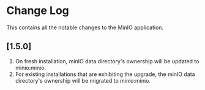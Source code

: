 # Change Log

This contains all the notable changes to the MinIO application.

## [1.5.0]

1. On fresh installation, minIO data directory's ownership will be updated to minio:minio.
2. For existing installations that are exhibiting the upgrade, the minIO data directory's ownership will be migrated to minio:minio.

